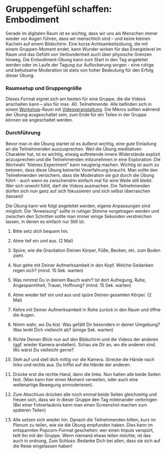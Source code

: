 # Gruppengefühl schaffen: Embodiment

Gerade im digitalen Raum ist es wichtig, dass wir uns als Menschen immer wieder vor Augen führen, dass wir menschlich sind – und keine kleinen Kacheln auf einem Bildschirm. Eine kurze Achtsamkeitsübung, die mit einem Gruppen-Moment endet, kann Wunder wirken für das Energielevel im Raum und das Gefühl von Verbundenheit auch über physische Grenzen hinweg. Die Embodiment-Übung kann zum Start in den Tag angeleitet werden oder im Laufe der Tagung zur Auflockerung sorgen - eine ruhige und behutsame Moderation ist stets von hoher Bedeutung für den Erfolg dieser Übung.

### **Raumsetup und Gruppengröße**

Dieses Format eignet sich am besten für eine Gruppe, die die Videos anschalten kann – also für max. 40. Teilnehmende. Alle befinden sich in einem [Workshop](../../funktionalitaeten/rooms/#raumtyp)-Raum mit [Videoveranstaltung](../../funktionalitaeten/veranstaltungen-erstellen.md). Die Mikros sollten während der Übung ausgeschaltet sein, zum Ende für ein Teilen in der Gruppe können sie angeschaltet werden. 

### **Durchführung**

Bevor man in die Übung startet ist es äußerst wichtig, eine gute Einladung an die Teilnehmenden auszusprechen. Weil die Übung meditativen Charakter hat, ist es wichtig, etwaig auftretende innere Widerstände explizit anzusprechen und die Teilnehmenden mitzunehmen in eine Exploration: Die Wortwahl “kleines Experiment” kann neugierig machen. Wichtig ist auch zu betonen, dass diese Übung keinerlei Vorerfahrung braucht. Man sollte den Teilnehmenden versichern, dass die Moderation sie gut durch die Übung führt - auch wenn es zwischendrin einfach mal für eine Weile still bleibt. Wer sich unwohl fühlt, darf die Videos ausmachen. Die Teilnehmenden dürfen sich nun ganz auf sich fokussieren und sich selbst überraschen \(lassen\)!

Die Übung kann wie folgt angeleitet werden, eigene Anpassungen sind möglich. Die “Anweisung” sollte in ruhiger Stimme vorgetragen werden und zwischen den Schritten sollte man immer einige Sekunden verstreichen lassen, in denen es einfach nur Still ist.   

1. Bitte setz dich bequem hin.

2. Atme tief ein und aus. \(2 Mal\)

3. Spüre, wie die Gravitation Deinen Körper, Füße, Becken, etc. zum Boden zieht.

4. Nun gehe mit Deiner Aufmerksamkeit in den Kopf. Welche Gedanken regen sich? \(mind. 15 Sek. warten\)

5. Was nimmst Du in deinem Bauch wahr? Ist dort Aufregung, Ruhe, Angespanntheit, Trauer, Hoffnung? \(mind. 15 Sek. warten\)

6. Atme wieder tief ein und aus und spüre Deinen gesamten Körper. \(2 Mal\)

7. Kehre mit Deiner Aufmerksamkeit in Ruhe zurück in den Raum und öffne die Augen. 

8. Nimm wahr, wo Du bist. Was gefällt Dir besonders in deiner Umgebung? Was lenkt Dich vielleicht ab? \(einige Sek. warten\)

9. Richte Deinen Blick nun auf den Bildschirm und die Videos der anderen \(ggf. wieder Kamera anstellen\). Schau sie Dir an, wo die anderen sind. Wo wärst Du vielleicht gerne? 

10. Steh auf und stell dich mittig vor die Kamera. Strecke die Hände nach links und rechts aus. Du triffst auf die Hände der anderen.

11. Drücke erst die rechte Hand, dann die linke. Nun halten alle beide Seiten fest. \(Man kann hier einen Moment verweilen, oder auch eine wellenartige Bewegung anmoderieren\).

12. Zum Abschluss drücken alle noch einmal beide Seiten gleichzeitig und freuen sich, dass wir in dieser Gruppe den Tag miteinander verbringen \(Bei einer Fotoerlaubnis kann man einen Screenshot machen zum späteren Teilen\)

13. Alle setzen sich wieder hin. Danach die Teilnehmenden bitten, kurz im Plenum zu teilen, wie sie die Übung empfunden haben. Dies kann im entspannten Popcorn-Format geschehen: wer einen Impuls verspürt, teilt ihn mit der Gruppe. Wenn niemand etwas teilen möchte, ist das auch in ordnung, Zum Schluss: Bedanke Dich bei allen, dass sie sich auf die Reise eingelassen haben!

